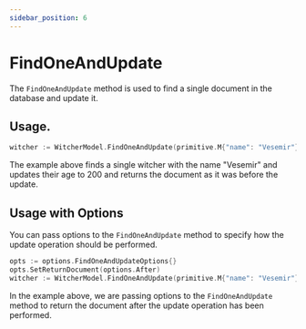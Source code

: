 ```yaml
---
sidebar_position: 6
---
```


# FindOneAndUpdate

The `FindOneAndUpdate` method is used to find a single document in the database and update it.

## Usage.

```go
witcher := WitcherModel.FindOneAndUpdate(primitive.M{"name": "Vesemir"}, primitive.M{"age": 200}).Exec().(*Witcher)
```

The example above finds a single witcher with the name "Vesemir" and updates their age to 200 and returns the document as it was before the update.


## Usage with Options

You can pass options to the `FindOneAndUpdate` method to specify how the update operation should be performed.

```go
opts := options.FindOneAndUpdateOptions{}
opts.SetReturnDocument(options.After)
witcher := WitcherModel.FindOneAndUpdate(primitive.M{"name": "Vesemir"}, primitive.M{"age": 200}, &opts).Exec().(*Witcher)
```

In the example above, we are passing options to the `FindOneAndUpdate` method to return the document after the update operation has been performed.